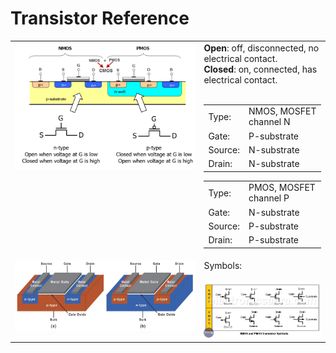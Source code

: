 # Transistor Reference

<table width='100%'>
<tr>
<td valign='top'>
    <img src='./images/nmos-pmos.png' width='100%'>
</td>
<td valign='top' width='40%'>
    <b>Open</b>: off, disconnected, no electrical contact.<br>
    <b>Closed</b>: on, connected, has electrical contact.<br><br>
    <table>
    <tr>
        <td>Type:</td><td>NMOS, MOSFET channel N</td>
    </tr>
    <tr>
        <td>Gate:</td><td>P-substrate</td>
    </tr>
    <tr>
        <td>Source:</td><td>N-substrate</td>
    </tr>
    <tr>
        <td>Drain:</td><td>N-substrate</td>
    </tr>
    </table>
    <table>
    <tr>
        <td>Type:</td><td>PMOS, MOSFET channel P</td>
    </tr>
    <tr>
        <td>Gate:</td><td>N-substrate</td>
    </tr>
    <tr>
        <td>Source:</td><td>P-substrate</td>
    </tr>
    <tr>
        <td>Drain:</td><td>P-substrate</td>
    </tr>
    </table>
</td>
</tr>
<tr>
    <td valign='top'>
        <img src='images/Figure_11-Semiconductor_Handbook_800w.jpg' >
    </td>
    <td valign='top'>
        Symbols:<br><br>
        <img src='images/symbols-nmos-pmos-transistor.png' >
    </td>
</tr>
</table>






